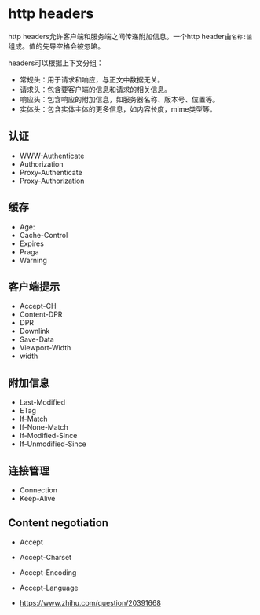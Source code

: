 # http headers

http headers允许客户端和服务端之间传递附加信息。一个http header由`名称:值`组成。值的先导空格会被忽略。

headers可以根据上下文分组：

- 常规头：用于请求和响应，与正文中数据无关。
- 请求头：包含要客户端的信息和请求的相关信息。
- 响应头：包含响应的附加信息，如服务器名称、版本号、位置等。
- 实体头：包含实体主体的更多信息，如内容长度，mime类型等。

## 认证

- WWW-Authenticate
- Authorization
- Proxy-Authenticate
- Proxy-Authorization


## 缓存

- Age:
- Cache-Control
- Expires
- Praga
- Warning

## 客户端提示

- Accept-CH
- Content-DPR
- DPR
- Downlink
- Save-Data
- Viewport-Width
- width

## 附加信息

- Last-Modified
- ETag
- If-Match
- If-None-Match
- If-Modified-Since
- If-Unmodified-Since

## 连接管理
- Connection
- Keep-Alive

## Content negotiation

- Accept
- Accept-Charset
- Accept-Encoding
- Accept-Language


- https://www.zhihu.com/question/20391668